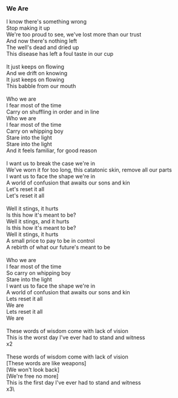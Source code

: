 ### We Are

I know there's something wrong\
Stop making it up\
We're too proud to see, we've lost more than our trust\
And now there's nothing left\
The well's dead and dried up\
This disease has left a foul taste in our cup\
\
It just keeps on flowing\
And we drift on knowing\
It just keeps on flowing\
This babble from our mouth\
\
Who we are\
I fear most of the time\
Carry on shuffling in order and in line\
Who we are\
I fear most of the time\
Carry on whipping boy\
Stare into the light\
Stare into the light\
And it feels familiar, for good reason\
\
I want us to break the case we're in\
We've worn it for too long, this catatonic skin, remove all our parts\
I want us to face the shape we're in\
A world of confusion that awaits our sons and kin\
Let's reset it all\
Let's reset it all\
\
Well it stings, it hurts\
Is this how it's meant to be?\
Well it stings, and it hurts\
Is this how it's meant to be?\
Well it stings, it hurts\
A small price to pay to be in control\
A rebirth of what our future's meant to be\
\
Who we are\
I fear most of the time\
So carry on whipping boy\
Stare into the light\
I want us to face the shape we're in\
A world of confusion that awaits our sons and kin\
Lets reset it all\
We are\
Lets reset it all\
We are\
\
These words of wisdom come with lack of vision\
This is the worst day I've ever had to stand and witness\
x2\
\
These words of wisdom come with lack of vision\
[These words are like weapons]\
[We won't look back]\
[We're free no more]\
This is the first day I've ever had to stand and witness\
x3\

